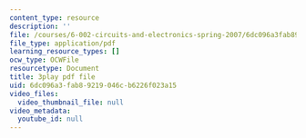 ```yaml
---
content_type: resource
description: ''
file: /courses/6-002-circuits-and-electronics-spring-2007/6dc096a3fab89219046cb6226f023a15_OGtElTMJidE.pdf
file_type: application/pdf
learning_resource_types: []
ocw_type: OCWFile
resourcetype: Document
title: 3play pdf file
uid: 6dc096a3-fab8-9219-046c-b6226f023a15
video_files:
  video_thumbnail_file: null
video_metadata:
  youtube_id: null
---
```

